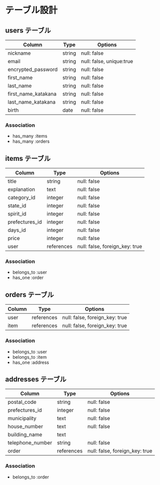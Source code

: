 # テーブル設計

## users テーブル

| Column               | Type     | Options                  |
| -------------------- | -------- | ------------------------ |
| nickname             | string   | null: false              |
| email                | string   | null: false, unique:true |
| encrypted_password   | string   | null: false              |
| first_name           | string   | null: false              |
| last_name            | string   | null: false              |
| first_name_katakana  | string   | null: false              |
| last_name_katakana   | string   | null: false              |
| birth                | date     | null: false              |

### Association

- has_many :items
- has_many :orders


## items テーブル

| Column         | Type       | Options                        |
| -------------- | ---------- | ------------------------------ |
| title          | string     | null: false                    |
| explanation    | text       | null: false                    |
| category_id    | integer    | null: false                    |
| state_id       | integer    | null: false                    |
| spirit_id      | integer    | null: false                    |
| prefectures_id | integer    | null: false                    |
| days_id        | integer    | null: false                    |
| price          | integer    | null: false                    |
| user           | references | null: false, foreign_key: true |

### Association

- belongs_to :user
- has_one :order


## orders テーブル

| Column           | Type       | Options                        |
| ---------------- | -----------| ------------------------------ |
| user             | references | null: false, foreign_key: true |
| item             | references | null: false, foreign_key: true |

### Association

- belongs_to :user
- belongs_to :item
- has_one :address


## addresses テーブル

| Column           | Type       | Options                        |
| ---------------- | -----------| ------------------------------ |
| postal_code      | string     | null: false                    |
| prefectures_id   | integer    | null: false                    |
| municipality     | text       | null: false                    |
| house_number     | text       | null: false                    |
| building_name    | text       |                                |
| telephone_number | string     | null: false                    |
| order            | references | null: false, foreign_key: true |

### Association

- belongs_to :order

